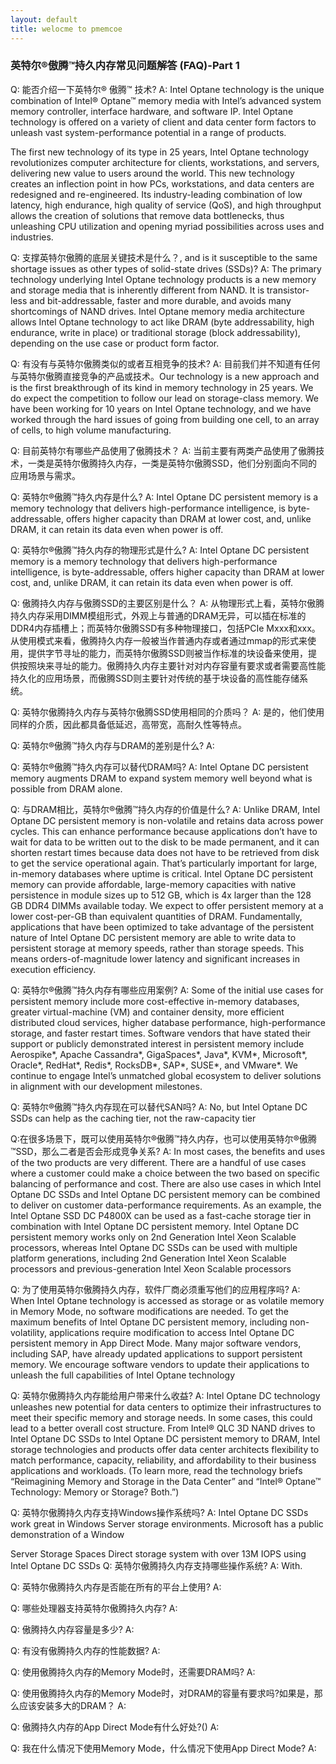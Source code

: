 ```yaml
---
layout: default
title: welocme to pmemcoe
---
```


### 英特尔®傲腾™持久内存常见问题解答 (FAQ)-Part 1
Q: 能否介绍一下英特尔® 傲腾™ 技术?
A:	Intel Optane technology is the unique combination of Intel® Optane™ memory media with Intel’s advanced system memory controller, interface hardware, and software IP. Intel Optane technology is offered on a variety of client and data center form factors to unleash vast system-performance potential in a range of products.

The first new technology of its type in 25 years, Intel Optane technology revolutionizes computer architecture for clients, workstations, and servers, delivering new value to users around the world. This new technology creates an inflection point in how PCs, workstations, and data centers are redesigned and re-engineered. Its industry-leading combination of low latency, high endurance, high quality of service (QoS), and high throughput allows the creation of solutions that remove data bottlenecks, thus unleashing CPU utilization and opening myriad possibilities across uses and industries.

Q:	支撑英特尔傲腾的底层关键技术是什么？, and is it susceptible to the same shortage issues as other types of solid-state drives (SSDs)?
A:	The primary technology underlying Intel Optane technology products is a new memory and storage media that is inherently different from NAND. It is transistor-less and bit-addressable, faster and more durable, and avoids many shortcomings of NAND drives. Intel Optane memory media architecture allows
Intel Optane technology to act like DRAM (byte addressability, high endurance, write in place) or traditional storage (block addressability), depending on the use case or product form factor.

Q: 有没有与英特尔傲腾类似的或者互相竞争的技术?
A:	目前我们并不知道有任何与英特尔傲腾直接竞争的产品或技术。Our technology is a new approach and is the first breakthrough of its kind in memory technology in 25 years. We do expect the competition to follow our lead on storage-class memory. We have been working for 10 years on Intel Optane technology, and we have worked through the hard issues of going from building one cell, to an array of cells, to high volume manufacturing.

Q: 目前英特尔有哪些产品使用了傲腾技术？
A: 当前主要有两类产品使用了傲腾技术，一类是英特尔傲腾持久内存，一类是英特尔傲腾SSD，他们分别面向不同的应用场景与需求。

Q: 英特尔®傲腾™持久内存是什么?
A:	Intel Optane DC persistent memory is a memory technology that delivers high-performance intelligence, is byte-addressable, offers higher capacity than DRAM at lower cost, and, unlike DRAM, it can retain its data even when power is off.

Q: 英特尔®傲腾™持久内存的物理形式是什么?
A: Intel Optane DC persistent memory is a memory technology that delivers high-performance intelligence, is byte-addressable, offers higher capacity than DRAM at lower cost, and, unlike DRAM, it can retain its data even when power is off.

Q: 傲腾持久内存与傲腾SSD的主要区别是什么？
A: 从物理形式上看，英特尔傲腾持久内存采用DIMM模组形式，外观上与普通的DRAM无异，可以插在标准的DDR4内存插槽上；而英特尔傲腾SSD有多种物理接口，包括PCIe Mxxx和xxx。从使用模式来看，傲腾持久内存一般被当作普通内存或者通过mmap的形式来使用，提供字节寻址的能力，而英特尔傲腾SSD则被当作标准的块设备来使用，提供按照块来寻址的能力。傲腾持久内存主要针对对内存容量有要求或者需要高性能持久化的应用场景，而傲腾SSD则主要针对传统的基于块设备的高性能存储系统。

Q: 英特尔傲腾持久内存与英特尔傲腾SSD使用相同的介质吗？
A:	是的，他们使用同样的介质，因此都具备低延迟，高带宽，高耐久性等特点。


Q: 英特尔®傲腾™持久内存与DRAM的差别是什么?
A: 

Q: 英特尔®傲腾™持久内存可以替代DRAM吗?
A:	Intel Optane DC persistent memory augments DRAM to expand system memory well beyond what is possible from DRAM alone.

Q: 与DRAM相比，英特尔®傲腾™持久内存的价值是什么?
A:	Unlike DRAM, Intel Optane DC persistent memory is non-volatile and retains data across power cycles. This can enhance performance because applications don’t have to wait for data to be written out to the disk to be made permanent, and it can shorten restart times because data does not have to be retrieved from disk to get the service operational again. That’s particularly important for large, in-memory databases where uptime is critical. Intel Optane DC persistent memory can provide affordable, large-memory capacities with native persistence in module sizes up to 512 GB, which is 4x larger than the 128 GB DDR4 DIMMs available today. We expect to offer persistent memory at a lower cost-per-GB than equivalent quantities of DRAM. Fundamentally, applications that have been optimized to take advantage of the persistent nature of Intel Optane DC persistent memory are able to write data to persistent storage at memory speeds, rather than storage speeds. This means orders-of-magnitude lower latency and significant increases in execution efficiency.

Q: 英特尔®傲腾™持久内存有哪些应用案例?
A:	Some of the initial use cases for persistent memory include more cost-effective in-memory databases, greater virtual-machine (VM) and container density, more efficient distributed cloud services, higher database performance, high-performance storage, and faster restart times. Software vendors that have stated their support or publicly demonstrated interest in persistent memory include Aerospike*, Apache Cassandra*, GigaSpaces*, Java*, KVM*, Microsoft*, Oracle*, RedHat*, Redis*, RocksDB*, SAP*, SUSE*, and VMware*. We continue to engage Intel’s unmatched global ecosystem to deliver solutions in alignment with our development milestones.

Q: 英特尔®傲腾™持久内存现在可以替代SAN吗?
A: No, but Intel Optane DC SSDs can help as the caching tier, not the raw-capacity tier

Q:在很多场景下，既可以使用英特尔®傲腾™持久内存，也可以使用英特尔®傲腾™SSD，那么二者是否会形成竞争关系?
A: In most cases, the benefits and uses of the two products are very different. There are a handful of use cases where a customer could make a choice between the two based on specific balancing of performance and cost. There are also use cases in which Intel Optane DC SSDs and Intel Optane DC persistent memory can be combined to deliver on customer data-performance requirements. As an example, the Intel Optane SSD DC P4800X can be used as a fast-cache storage tier in combination with Intel Optane DC persistent memory. Intel Optane DC persistent memory works only on 2nd Generation Intel Xeon Scalable processors, whereas Intel Optane DC SSDs can be used with multiple platform generations, including 2nd Generation Intel Xeon Scalable processors and previous-generation Intel Xeon Scalable processors

Q: 为了使用英特尔傲腾持久内存，软件厂商必须重写他们的应用程序吗?
A: When Intel Optane technology is accessed as storage or as volatile memory in Memory Mode, no software modifications are needed. To get the maximum benefits of Intel Optane DC persistent memory, including non-volatility, applications require modification to access Intel Optane DC persistent memory in App Direct Mode. Many major software vendors, including SAP, have already updated applications to support persistent memory. We encourage software vendors to update their applications to unleash the full capabilities of Intel Optane technology

Q: 英特尔傲腾持久内存能给用户带来什么收益?
A:	Intel Optane DC technology unleashes new potential for data centers to optimize their infrastructures to meet their specific memory and storage needs. In some cases, this could lead to a better overall cost structure. From Intel® QLC 3D NAND drives to Intel Optane DC SSDs to Intel Optane DC persistent memory to DRAM, Intel storage technologies and products offer data center architects flexibility to match performance, capacity, reliability, and affordability to their business applications and workloads. (To learn more, read the technology briefs “Reimagining Memory and Storage in the Data Center” and “Intel® Optane™ Technology: Memory or Storage? Both.”)

Q: 英特尔傲腾持久内存支持Windows操作系统吗?
A:	Intel Optane DC SSDs work great in Windows Server storage environments. Microsoft has a public demonstration of a Window

Server Storage Spaces Direct storage system with over 13M IOPS using Intel Optane DC SSDs
Q: 英特尔傲腾持久内存支持哪些操作系统?
A:	With.

Q: 英特尔傲腾持久内存是否能在所有的平台上使用?
A:

Q: 哪些处理器支持英特尔傲腾持久内存?
A:

Q: 傲腾持久内存容量是多少?
A:

Q: 有没有傲腾持久内存的性能数据?
A:

Q: 使用傲腾持久内存的Memory Mode时，还需要DRAM吗?
A:

Q: 使用傲腾持久内存的Memory Mode时，对DRAM的容量有要求吗?如果是，那么应该安装多大的DRAM？
A:

Q: 傲腾持久内存的App Direct Mode有什么好处?()
A:

Q: 我在什么情况下使用Memory Mode，什么情况下使用App Direct Mode?
A:


